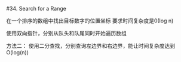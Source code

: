 #34. Search for a Range

在一个排序的数组中找出目标数字的位置坐标
要求时间复杂度是0(log n)

使用双向指针，分别从队头和队尾同时开始遍历数组

方法二：
使用二分查找，分别查询左边界和右边界，能让时间复杂度达到O(log(n))